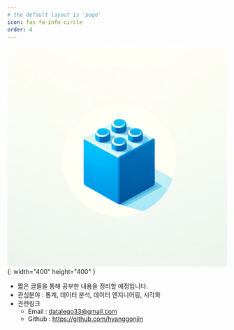 ```yaml
---
# the default layout is 'page'
icon: fas fa-info-circle
order: 4
---
```



![image](/assets/img/blue_lego_ver2.png){: width="400" height="400" }

* 짧은 글들을 통해 공부한 내용을 정리할 예정입니다. 
* 관심분야 : 통계, 데이터 분석, 데이터 엔지니어링, 시각화
* 관련링크
  *  Email : datalego33@gmail.com
  *  Github : https://github.com/hyanggonjin
